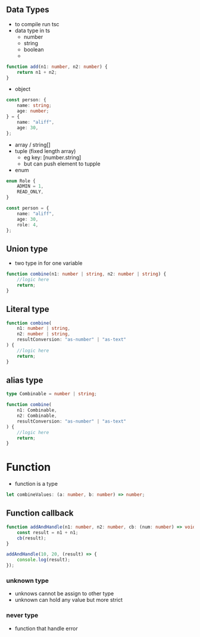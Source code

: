 ## Data Types

- to compile run tsc
- data type in ts
  - number
  - string
  - boolean
  -

```ts
function add(n1: number, n2: number) {
	return n1 + n2;
}
```

- object

```ts
const person: {
	name: string;
	age: number;
} = {
	name: "aliff",
	age: 30,
};
```

- array / string[]
- tuple (fixed length array)
  - eg key: [number.string]
  - but can push element to tupple
- enum

```ts
enum Role {
	ADMIN = 1,
	READ_ONLY,
}

const person = {
	name: "aliff",
	age: 30,
	role: 4,
};
```

## Union type

- two type in for one variable

```ts
function combine(n1: number | string, n2: number | string) {
	//logic here
	return;
}
```

## Literal type

```ts
function combine(
	n1: number | string,
	n2: number | string,
	resultConversion: "as-number" | "as-text"
) {
	//logic here
	return;
}
```

## alias type

```ts
type Combinable = number | string;

function combine(
	n1: Combinable,
	n2: Combinable,
	resultConversion: "as-number" | "as-text"
) {
	//logic here
	return;
}
```

# Function

- function is a type

```ts
let combineValues: (a: number, b: number) => number;
```

## Function callback

```ts
function addAndHandle(n1: number, n2: number, cb: (num: number) => void) {
	const result = n1 + n1;
	cb(result);
}

addAndHandle(10, 20, (result) => {
	console.log(result);
});
```

### unknown type

- unknows cannot be assign to other type
- unknown can hold any value but more strict

### never type

- function that handle error
